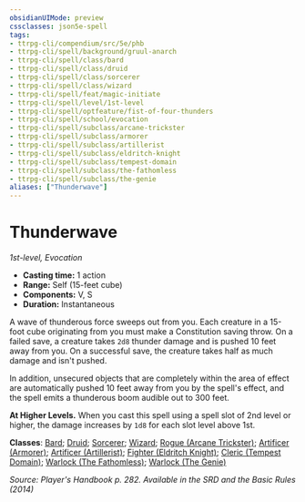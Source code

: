 ```yaml
---
obsidianUIMode: preview
cssclasses: json5e-spell
tags:
- ttrpg-cli/compendium/src/5e/phb
- ttrpg-cli/spell/background/gruul-anarch
- ttrpg-cli/spell/class/bard
- ttrpg-cli/spell/class/druid
- ttrpg-cli/spell/class/sorcerer
- ttrpg-cli/spell/class/wizard
- ttrpg-cli/spell/feat/magic-initiate
- ttrpg-cli/spell/level/1st-level
- ttrpg-cli/spell/optfeature/fist-of-four-thunders
- ttrpg-cli/spell/school/evocation
- ttrpg-cli/spell/subclass/arcane-trickster
- ttrpg-cli/spell/subclass/armorer
- ttrpg-cli/spell/subclass/artillerist
- ttrpg-cli/spell/subclass/eldritch-knight
- ttrpg-cli/spell/subclass/tempest-domain
- ttrpg-cli/spell/subclass/the-fathomless
- ttrpg-cli/spell/subclass/the-genie
aliases: ["Thunderwave"]
---
```

# Thunderwave
*1st-level, Evocation*  

- **Casting time:** 1 action
- **Range:** Self (15-feet cube)
- **Components:** V, S
- **Duration:** Instantaneous

A wave of thunderous force sweeps out from you. Each creature in a 15-foot cube originating from you must make a Constitution saving throw. On a failed save, a creature takes `2d8` thunder damage and is pushed 10 feet away from you. On a successful save, the creature takes half as much damage and isn't pushed.

In addition, unsecured objects that are completely within the area of effect are automatically pushed 10 feet away from you by the spell's effect, and the spell emits a thunderous boom audible out to 300 feet.

**At Higher Levels.** When you cast this spell using a spell slot of 2nd level or higher, the damage increases by `1d8` for each slot level above 1st.

**Classes**: [Bard](list-spells-classes-bard); [Druid](list-spells-classes-druid); [Sorcerer](list-spells-classes-sorcerer); [Wizard](list-spells-classes-wizard); [Rogue (Arcane Trickster)](list-spells-classes-rogue-arcane-trickster); [Artificer (Armorer)](list-spells-classes-artificer-armorer-tce); [Artificer (Artillerist)](list-spells-classes-artificer-artillerist-tce); [Fighter (Eldritch Knight)](list-spells-classes-fighter-eldritch-knight); [Cleric (Tempest Domain)](list-spells-classes-cleric-tempest-domain); [Warlock (The Fathomless)](list-spells-classes-warlock-the-fathomless-tce); [Warlock (The Genie)](list-spells-classes-warlock-the-genie-tce)

*Source: Player's Handbook p. 282. Available in the <span title='Systems Reference Document (5.1)'>SRD</span> and the Basic Rules (2014)*